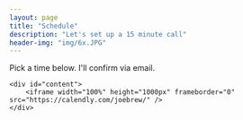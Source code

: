```yaml
---
layout: page
title: "Schedule"
description: "Let's set up a 15 minute call"
header-img: "img/6x.JPG"
---
```


<body>

<p>Pick a time below. I'll confirm via email.</p>

    <div id="content">
        <iframe width="100%" height="1000px" frameborder="0" src="https://calendly.com/joebrew/" />
    </div>
</body>
